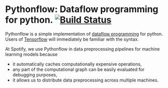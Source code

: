 # Pythonflow: Dataflow programming for python. [![Build Status](https://travis-ci.org/spotify/pythonflow.svg)](https://travis-ci.org/spotify/pythonflow)

Pythonflow is a simple implementation of [dataflow programming](https://en.wikipedia.org/wiki/Dataflow_programming>) for python. Users of [Tensorflow](https://www.tensorflow.org/) will immediately be familiar with the syntax.

At Spotify, we use Pythonflow in data preprocessing pipelines for machine learning models because

* it automatically caches computationally expensive operations,
* any part of the computational graph can be easily evaluated for debugging purposes,
* it allows us to distribute data preprocessing across multiple machines.
